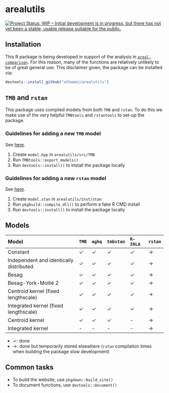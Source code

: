 # arealutils

<!-- badges: start -->

[![Project Status: WIP – Initial development is in progress, but there
has not yet been a stable, usable release suitable for the
public.](https://www.repostatus.org/badges/latest/wip.svg)](https://www.repostatus.org/#wip)

<!-- badges: end -->

## Installation

This R package is being developed in support of the analysis in [`areal-comparison`](https://github.com/athowes/areal-comparison).
For this reason, many of the functions are relatively unlikely to be of great general use.
This disclaimer given, the package can be installed via:

```r
devtools::install_github("athowes/arealutils")
```

## `TMB` and `rstan`

This package uses compiled models from both `TMB` and `rstan`.
To do this we make use of the very helpful `TMBtools` and `rstantools` to set-up the package.

### Guidelines for adding a new `TMB` model

See [here](https://rdrr.io/github/mlysy/TMBtools/f/vignettes/TMBtools.Rmd).

1. Create `model.hpp` in `arealutils/src/TMB`
2. Run `TMBtools::export_models()`
3. Run `devtools::install()` to install the package locally

### Guidelines for adding a new `rstan` model

See [here](https://mc-stan.org/rstantools/articles/minimal-rstan-package.html).

1. Create `model.stan` in `arealutils/inst/stan`
2. Run `pkgbuild::compile_dll()` to perform a fake R CMD install
4. Run `devtools::install()` to install the package locally

## Models

| Model                                   | `TMB`   | `aghq`  | `tmbstan` | `R-INLA` | `rstan` |
|:----------------------------------------|:--------|:--------|:----------|:---------|:--------|
| Constant                                | &check; | &check; | &check;   | &check;  | &rarr;  | 
| Independent and identically distributed | &check; | &check; | &check;   | &check;  | &rarr;  | 
| Besag                                   | &check; | &check; | &check;   | &check;  | &rarr;  |  
| Besag-York-Mollié  2                    | &check; | &check; | &check;   | &check;  | &rarr;  |  
| Centroid kernel (fixed lengthscale)     | &check; | &check; | &check;   | &check;  | &rarr;  |  
| Integrated kernel (fixed lengthscale)   | &check; | &check; | &check;   | &check;  | &rarr;  |  
| Centroid kernel                         | &check; | &check; | &check;   | -        | &rarr;  |  
| Integrated kernel                       | -       | -       | -         | -        | &rarr;  | 


* &check;: done
* &rarr;: done but temporarily stored elsewhere (`rstan` compilation times when building the package slow development)

## Common tasks

* To build the website, use `pkgdown::build_site()`
* To document functions, use `devtools::document()`
